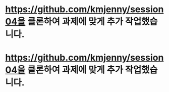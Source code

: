 # https://github.com/kmjenny/session04을 클론하여 과제에 맞게 추가 작업했습니다.

# https://github.com/kmjenny/session04을 클론하여 과제에 맞게 추가 작업했습니다.
